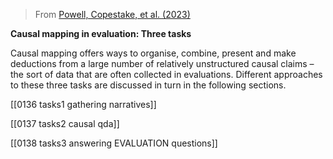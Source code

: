 
> From [Powell, Copestake, et al. (2023)]()

**Causal mapping in evaluation: Three tasks**

  Causal mapping offers ways to organise, combine, present and make deductions from a large number of relatively unstructured causal claims – the sort of data that are often collected in evaluations. Different approaches to these three tasks are discussed in turn in the following sections.


  [[0136 tasks1 gathering narratives]]

   
[[0137 tasks2 causal qda]]

[[0138 tasks3 answering EVALUATION questions]]